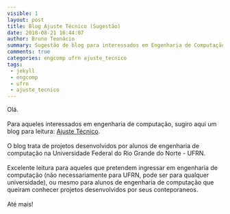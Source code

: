 ```yaml
---
visible: 1
layout: post
title: Blog Ajuste Técnico (Sugestão)
date: 2018-08-21 16:44:07
author: Bruno Teonácio
summary: Sugestão de blog para interessados em Engenharia de Computação
comments: true
categories: engcomp ufrn ajuste_tecnico
tags:
 - jekyll
 - engcomp
 - ufrn
 - ajuste_tecnico
---
```

Olá.
<br><br>
Para aqueles interessados em engenharia de computação, sugiro aqui um blog para leitura: [Ajuste Técnico](https://ajustetecnico.github.io/).
<br><br>
O blog trata de projetos desenvolvidos por alunos de engenharia de computação na Universidade Federal do Rio Grande do Norte - UFRN.
<br><br>
Excelente leitura para aqueles que pretendem ingressar em engenharia de computação (não necessariamente para UFRN, pode ser para qualquer universidade), ou mesmo para alunos de engenharia de computação que queiram conhecer projetos desenvolvidos por seus conteporaneos.
<br><br>
Até mais!
